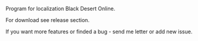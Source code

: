 Program for localization Black Desert Online.

For download see release section.

If you want more features or finded a bug - send me letter or add new issue.
